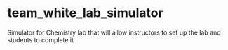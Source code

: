 # team_white_lab_simulator
Simulator for Chemistry lab that will allow instructors to set up the lab and students to complete it
